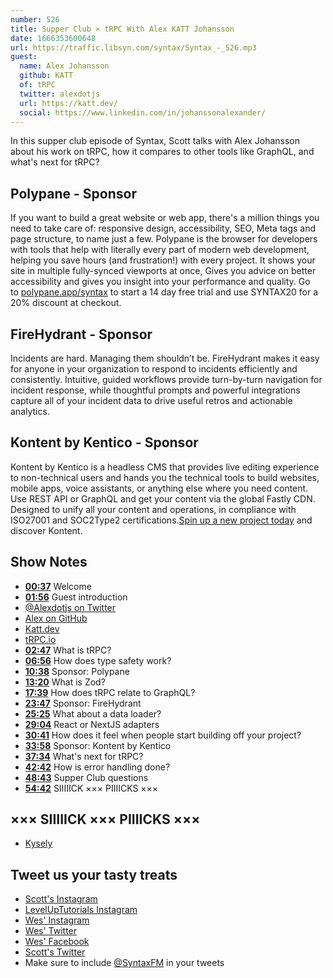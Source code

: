 ```yaml
---
number: 526
title: Supper Club × tRPC With Alex KATT Johansson
date: 1666353600648
url: https://traffic.libsyn.com/syntax/Syntax_-_526.mp3
guest:
  name: Alex Johansson
  github: KATT
  of: tRPC
  twitter: alexdotjs
  url: https://katt.dev/
  social: https://www.linkedin.com/in/johanssonalexander/
---
```


In this supper club episode of Syntax, Scott talks with Alex Johansson about his work on tRPC, how it compares to other tools like GraphQL, and what's next for tRPC?

## Polypane - Sponsor

If you want to build a great website or web app, there's a million things you need to take care of: responsive design, accessibility, SEO, Meta tags and page structure, to name just a few. Polypane is the browser for developers with tools that help with literally every part of modern web development, helping you save hours (and frustration!) with every project. It shows your site in multiple fully-synced viewports at once, Gives you advice on better accessibility and gives you insight into your performance and quality. Go to [polypane.app/syntax](https://polypane.app/syntax) to start a 14 day free trial and use SYNTAX20 for a 20% discount at checkout.

## FireHydrant - Sponsor

Incidents are hard. Managing them shouldn’t be. FireHydrant makes it easy for anyone in your organization to respond to incidents efficiently and consistently. Intuitive, guided workflows provide turn-by-turn navigation for incident response, while thoughtful prompts and powerful integrations capture all of your incident data to drive useful retros and actionable analytics.

## Kontent by Kentico - Sponsor

Kontent by Kentico is a headless CMS that provides live editing experience to non-technical users and hands you the technical tools to build websites, mobile apps, voice assistants, or anything else where you need content. Use REST API or GraphQL and get your content via the global Fastly CDN. Designed to unify all your content and operations, in compliance with ISO27001 and SOC2Type2 certifications.[Spin up a new project today](kontent.ai/syntax) and discover Kontent.

## Show Notes

- **[00:37](#t=00:37)** Welcome
- **[01:56](#t=01:56)** Guest introduction
- [@Alexdotjs on Twitter](https://twitter.com/alexdotjs)
- [Alex on GitHub](https://github.com/KATT)
- [Katt.dev](https://katt.dev)
- [tRPC.io](https://trpc.io)
- **[02:47](#t=02:47)** What is tRPC?
- **[06:56](#t=06:56)** How does type safety work?
- **[10:38](#t=10:38)** Sponsor: Polypane
- **[13:20](#t=13:20)** What is Zod?
- **[17:39](#t=17:39)** How does tRPC relate to GraphQL?
- **[23:47](#t=23:47)** Sponsor: FireHydrant
- **[25:25](#t=25:25)** What about a data loader?
- **[29:04](#t=29:04)** React or NextJS adapters
- **[30:41](#t=30:41)** How does it feel when people start building off your project?
- **[33:58](#t=33:58)** Sponsor: Kontent by Kentico
- **[37:34](#t=37:34)** What's next for tRPC?
- **[42:42](#t=42:42)** How is error handling done?
- **[48:43](#t=48:43)** Supper Club questions
- **[54:42](#t=54:42)** SIIIIICK ××× PIIIICKS ×××

## ××× SIIIIICK ××× PIIIICKS ×××

- [Kysely](https://github.com/koskimas/kysely)

## Tweet us your tasty treats

- [Scott's Instagram](https://www.instagram.com/stolinski/)
- [LevelUpTutorials Instagram](https://www.instagram.com/LevelUpTutorials/)
- [Wes' Instagram](https://www.instagram.com/wesbos/)
- [Wes' Twitter](https://twitter.com/wesbos)
- [Wes' Facebook](https://www.facebook.com/wesbos.developer)
- [Scott's Twitter](https://twitter.com/stolinski)
- Make sure to include [@SyntaxFM](https://twitter.com/SyntaxFM) in your tweets
